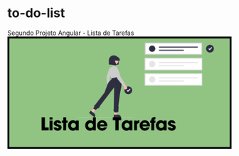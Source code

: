 # to-do-list
Segundo Projeto Angular - Lista de Tarefas
<img src="src/assets/Lista de Tarefas.png">
